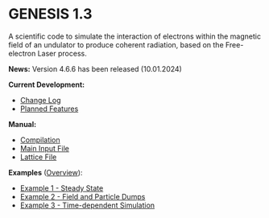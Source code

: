 # GENESIS 1.3

A scientific code to simulate the interaction of electrons within the magnetic field of an undulator to produce coherent radiation, based on the Free-electron Laser process.

**News:**
Version 4.6.6 has been released (10.01.2024)

**Current Development:**
* [Change Log](CHANGELOG.md)
* [Planned Features](DEVELOPMENT.md)

**Manual:**
* [Compilation](manual/INSTALLATION.md)
* [Main Input File](manual/MAIN_INPUT.md)
* [Lattice File](manual/LATTICE.md)

**Examples** ([Overview](examples/)):
* [Example 1 - Steady State](examples/Example1-SteadyState/)
* [Example 2 - Field and Particle Dumps](examples/Example2-Dumps/)
* [Example 3 - Time-dependent Simulation](examples/Example3-TimeDependent/)


